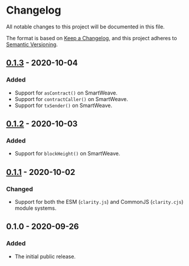 # Changelog

All notable changes to this project will be documented in this file.

The format is based on [Keep a Changelog](https://keepachangelog.com/en/1.0.0/),
and this project adheres to [Semantic Versioning](https://semver.org/spec/v2.0.0.html).

## [0.1.3] - 2020-10-04

### Added

- Support for `asContract()` on SmartWeave.
- Support for `contractCaller()` on SmartWeave.
- Support for `txSender()` on SmartWeave.

## [0.1.2] - 2020-10-03

### Added

- Support for `blockHeight()` on SmartWeave.

## [0.1.1] - 2020-10-02

### Changed

- Support for both the ESM (`clarity.js`) and CommonJS (`clarity.cjs`)
  module systems.

## 0.1.0 - 2020-09-26

### Added

- The initial public release.

[0.1.3]: https://github.com/weavery/clarity.js/compare/0.1.2...0.1.3
[0.1.2]: https://github.com/weavery/clarity.js/compare/0.1.1...0.1.2
[0.1.1]: https://github.com/weavery/clarity.js/compare/0.1.0...0.1.1
